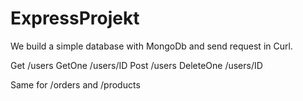 # ExpressProjekt

We build a simple database with MongoDb and send request in Curl.

Get /users
GetOne /users/ID
Post /users
DeleteOne /users/ID

Same for /orders and /products
